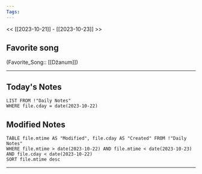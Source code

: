 ```yaml
---
Tags:
---
```

<< [[2023-10-21]] - [[2023-10-23]] >>
## Favorite song
(Favorite_Song:: [[Džanum]])

___
## Today's Notes
```dataview
LIST FROM !"Daily Notes"
WHERE file.cday = date(2023-10-22)
```
## Modified Notes
```dataview
TABLE file.mtime AS "Modified", file.cday AS "Created" FROM !"Daily Notes" 
WHERE file.mtime > date(2023-10-22) AND file.mtime < date(2023-10-23) AND file.cday < date(2023-10-22)
SORT file.mtime desc
```
___
